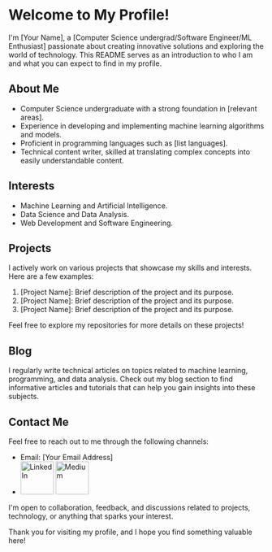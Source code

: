 # Welcome to My Profile!

I'm [Your Name], a [Computer Science undergrad/Software Engineer/ML Enthusiast] passionate about creating innovative solutions and exploring the world of technology. This README serves as an introduction to who I am and what you can expect to find in my profile.

## About Me

- Computer Science undergraduate with a strong foundation in [relevant areas].
- Experience in developing and implementing machine learning algorithms and models.
- Proficient in programming languages such as [list languages].
- Technical content writer, skilled at translating complex concepts into easily understandable content.

## Interests

- Machine Learning and Artificial Intelligence.
- Data Science and Data Analysis.
- Web Development and Software Engineering.

## Projects

I actively work on various projects that showcase my skills and interests. Here are a few examples:

1. [Project Name]: Brief description of the project and its purpose.
2. [Project Name]: Brief description of the project and its purpose.
3. [Project Name]: Brief description of the project and its purpose.

Feel free to explore my repositories for more details on these projects!

## Blog

I regularly write technical articles on topics related to machine learning, programming, and data analysis. Check out my blog section to find informative articles and tutorials that can help you gain insights into these subjects.

## Contact Me

Feel free to reach out to me through the following channels:

- Email: [Your Email Address]
- <a href="https://www.linkedin.com/in/tayyab-shafiq-11b587171/"><img src="https://raw.githubusercontent.com/rahuldkjain/github-profile-readme-generator/master/src/images/icons/Social/linked-in-alt.svg" alt="LinkedIn" width="65" height="65"></a>
 <a href="https://medium.com/@tayyabshafique_73575"><img src="https://miro.medium.com/v2/resize:fit:1400/1*psYl0y9DUzZWtHzFJLIvTw.png" alt="Medium" width="65" height="65"></a>

I'm open to collaboration, feedback, and discussions related to projects, technology, or anything that sparks your interest.

Thank you for visiting my profile, and I hope you find something valuable here!
